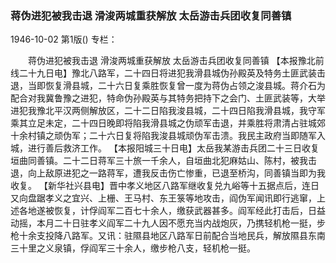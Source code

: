 ### 蒋伪进犯被我击退  滑浚两城重获解放  太岳游击兵团收复同善镇

1946-10-02
第1版()
专栏：

　　蒋伪进犯被我击退
    滑浚两城重获解放
    太岳游击兵团收复同善镇
    【本报豫北前线二十九日电】豫北八路军，二十四日将进犯我滑县城伪孙殿英及特务土匪武装击退，当即恢复滑县城，二十六日复乘胜恢复曾一度为蒋伪占领之浚县城。蒋介石为配合对我冀鲁豫之进犯，特命伪孙殿英与其特务把持下之会门、土匪武装等，大举进犯我豫北平汉两侧解放区，二十二日陷我浚县城，二十四日陷我滑县城，我守军乘其立足未定，二十四日晚即将陷我滑县城之伪顽军击退，并乘胜将肃清占驻城郊十余村镇之顽伪军；二十六日复将陷我浚县城顽伪军击溃。我民主政府当即随军入城，进行善后救济工作。
    【本报阳城三十日电】太岳我某游击兵团二十三日收复垣曲同善镇。二十二日蒋军三十旅一千余人，自垣曲北犯麻姑山、陈村，被我击退，向上敌原进犯之一路蒋军，遭我反击伤亡惨重，已退至桥沟，同善镇当即为我收复。
    【新华社兴县电】晋中孝义地区八路军继收复兑九峪等十五据点后，连日又向盘踞孝义之宜兴、上栅、王马村、东王箓等地攻击，阎伪军闻讯即行逃窜，上述各地遂被恢复，计俘阎军二百七十余人，缴获武器甚多。阎军经此打击后，日益动摇，本月二十日驻孝义阎军二十九人因不愿充当内战炮灰，乃携轻机枪一挺，步枪十余支投降八路军。又讯：驻隰县地区八路军日前配合当地民兵，解放隰县东南三十里之义泉镇，俘阎军三十余人，缴步枪八支，轻机枪一挺。
